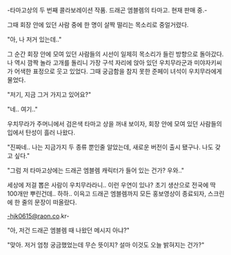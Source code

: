 -타마고상의 두 번째 콜라보레이션 작품. 드래곤 엠블렘의 타마고. 현재 판매
중.- 

그때 회장 안에 있던 사람 중에 한 명이 살짝 떨리는 목소리로 중얼거렸다.

"아, 나 저거 있는데.." 

그 순간 회장 안에 모여 있던 사람들의 시선이 일제히 목소리가 들린 방향으로 돌아갔다.
나 역시 깜짝 놀라 고개를 돌리니 가장 구석 자리에 앉아 있던 우치무라군과 미야자키씨가 어색한 표정으로 웃고 있었다.
그때 궁금함을 참지 못한 준페이 녀석이 우치무라에게 물었다.

"저기, 지금 그거 가지고 있어요?" 

"네.. 여기.." 

우치무라가 주머니에서 검은색 타마고 상을 꺼내 보이자, 회장 안에 모여 있던 사람들의 입에서 탄성이 흘러 나왔다.

"진짜네.. 나는 지금가지 두 종류 뿐인줄 알았는데, 새로운 버전이 출시 됐구나.
나도 갖고 싶다." 

"그럼 저 타마고상에는 드래곤 엠블렘 캐릭터가 들어 있는 건가? 우와.." 

세상에 저걸 뽑은 사람이 우치무라라니.. 이런 우연이 있나? 초기 생산으로 전국에 딱 100개만 뿌린건데.. 하하..
이윽고 드래곤 엠블렘까지 모든 홍보영상이 종료되자, 스크린에 한 줄의 문장이 떠올랐다.

-hjk0615@raon.co.kr- 

"아, 저건 드래곤 엠블렘 때 나왔던 메시지 아냐?" 

"맞아. 저거 엄청 궁금했었는데 무슨 뜻이지? 설마 이것도 오늘 밝혀지는 건가?" 